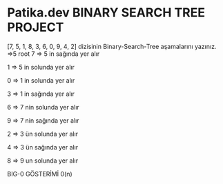 # Patika.dev BINARY SEARCH TREE PROJECT
[7, 5, 1, 8, 3, 6, 0, 9, 4, 2] dizisinin Binary-Search-Tree aşamalarını yazınız.
=>5 root
7 => 5 in sağında yer alır

1 => 5 in solunda yer alır


0 => 1 in solunda yer alır

3 => 1 in sağında yer alır

6 => 7 nin solunda yer alır

9 => 7 nin sağında yer alır


2 => 3 ün solunda yer alır

4 => 3 ün sağında yer alır

8 => 9 un solunda yer alır


BIG-0 GÖSTERİMİ
0(n)
